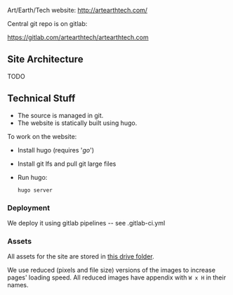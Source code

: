 Art/Earth/Tech website: http://artearthtech.com/

Central git repo is on gitlab:

https://gitlab.com/artearthtech/artearthtech.com


## Site Architecture

TODO


## Technical Stuff

* The source is managed in git.
* The website is statically built using hugo.

To work on the website:

* Install hugo (requires '_go_')
* Install git lfs and pull git large files
* Run hugo:

  `hugo server`

### Deployment

We deploy it using gitlab pipelines -- see .gitlab-ci.yml

### Assets

All assets for the site are stored in [this drive folder](https://drive.google.com/drive/u/1/folders/0B4VpjxPkN_XccDdOOGNVZlo1VXM).

We use reduced (pixels and file size) versions of the images to increase pages' loading speed. All reduced images have appendix with `W x H` in their names.
